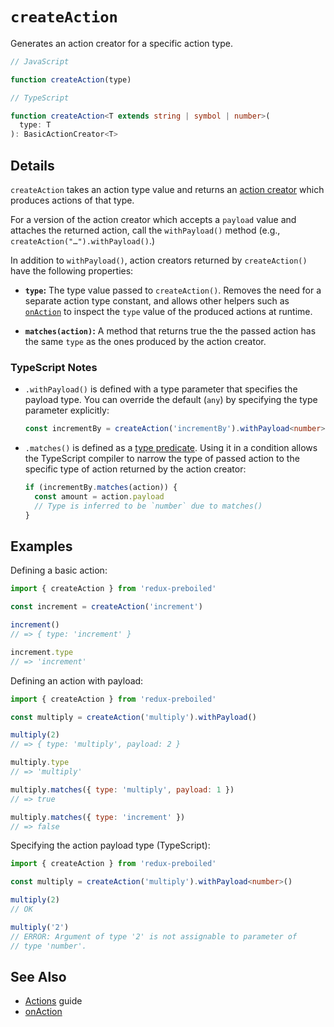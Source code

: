 # `createAction`

Generates an action creator for a specific action type.

```js
// JavaScript

function createAction(type)
```

```ts
// TypeScript

function createAction<T extends string | symbol | number>(
  type: T
): BasicActionCreator<T>
```

## Details

`createAction` takes an action type value and returns an [action
creator][redux-action-creators] which produces actions of that type.

For a version of the action creator which accepts a `payload` value and
attaches the returned action, call the `withPayload()` method (e.g.,
`createAction("…").withPayload()`.)

In addition to `withPayload()`, action creators returned by `createAction()`
have the following properties:

- **`type`:** The type value passed to `createAction()`. Removes the need
  for a separate action type constant, and allows other helpers such as
  [`onAction`](./onAction.md) to inspect the `type` value of the produced
  actions at runtime.

- **`matches(action)`:** A method that returns true the the passed action
  has the same `type` as the ones produced by the action creator.

### TypeScript Notes

- `.withPayload()` is defined with a type parameter that specifies the
  payload type. You can override the default (`any`) by specifying the
  type parameter explicitly:

  ```ts
  const incrementBy = createAction('incrementBy').withPayload<number>();
  ```

- `.matches()` is defined as a [type predicate][ts-type-predicate]. Using
  it in a condition allows the TypeScript compiler to narrow the type of
  passed action to the specific type of action returned by the action
  creator:

  ```ts
  if (incrementBy.matches(action)) {
    const amount = action.payload
    // Type is inferred to be `number` due to matches()
  }
  ```


## Examples

Defining a basic action:

```js
import { createAction } from 'redux-preboiled'

const increment = createAction('increment')

increment()
// => { type: 'increment' }

increment.type
// => 'increment'
```

Defining an action with payload:

```js
import { createAction } from 'redux-preboiled'

const multiply = createAction('multiply').withPayload()

multiply(2)
// => { type: 'multiply', payload: 2 }

multiply.type
// => 'multiply'

multiply.matches({ type: 'multiply', payload: 1 })
// => true

multiply.matches({ type: 'increment' })
// => false
```

Specifying the action payload type (TypeScript):

```ts
import { createAction } from 'redux-preboiled'

const multiply = createAction('multiply').withPayload<number>()

multiply(2)
// OK

multiply('2')
// ERROR: Argument of type '2' is not assignable to parameter of
// type 'number'.
```

## See Also

- [Actions](../guides/actions.md) guide
- [onAction](./onAction.md)

[redux-action-creators]: https://redux.js.org/basics/actions#action-creators
[ts-type-predicate]: https://www.typescriptlang.org/docs/handbook/2/narrowing.html#using-type-predicates

